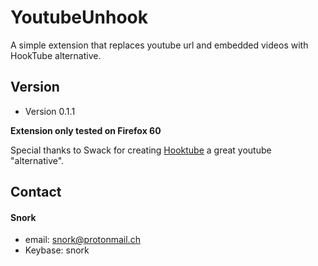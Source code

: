YoutubeUnhook
======
A simple extension that replaces youtube url and embedded videos with HookTube alternative.

## Version
* Version 0.1.1

**Extension only tested on Firefox 60**

Special thanks to Swack for creating [Hooktube](https://hooktube.com) a great youtube "alternative".
 
## Contact
#### Snork
* email: snork@protonmail.ch
* Keybase: snork

